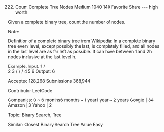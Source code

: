 222. Count Complete Tree Nodes
Medium 1040 140 Favorite Share  --- high worth

Given a complete binary tree, count the number of nodes.

Note:

Definition of a complete binary tree from Wikipedia:
In a complete binary tree every level, except possibly the last, is completely filled, and all nodes in the last level are as far left as possible. It can have between 1 and 2h nodes inclusive at the last level h.

Example:
Input: 
    1
   / \
  2   3
 / \  /
4  5 6
Output: 6

Accepted 128,268
Submissions 368,944

Contributor LeetCode

Companies:
0 ~ 6 months6 months ~ 1 year1 year ~ 2 years
Google | 34 Amazon | 3 Yahoo | 2

Topic: Binary Search, Tree

Similar:
Closest Binary Search Tree Value Easy
